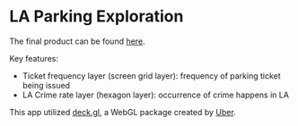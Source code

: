 # LA Parking Exploration

The final product can be found [here](https://tealeave.github.io/LA-parking-ticket-freq.github.io/).

Key features:
- Ticket frequency layer (screen grid layer): frequency of parking ticket being issued
- LA Crime rate layer (hexagon layer): occurrence of crime happens in LA

This app utilized [deck.gl](https://github.com/uber/deck.gl), a WebGL package created by [Uber](https://github.com/uber).
